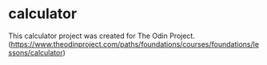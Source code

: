 # calculator
This calculator project was created for The Odin Project. (https://www.theodinproject.com/paths/foundations/courses/foundations/lessons/calculator)
